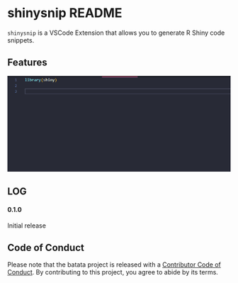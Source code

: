 # shinysnip README

`shinysnip` is a VSCode Extension that allows you to generate R Shiny code snippets. 

## Features

![example](example.gif)



## LOG
#### 0.1.0 

Initial release

## Code of Conduct

Please note that the batata project is released with a [Contributor Code of Conduct](https://contributor-covenant.org/version/2/0/CODE_OF_CONDUCT.html). By contributing to this project, you agree to abide by its terms.
